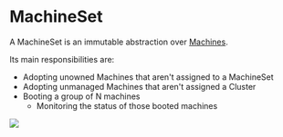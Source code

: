 # MachineSet

A MachineSet is an immutable abstraction over [Machines](./machine.md).

Its main responsibilities are:
* Adopting unowned Machines that aren't assigned to a MachineSet
* Adopting unmanaged Machines that aren't assigned a Cluster
* Booting a group of N machines
  * Monitoring the status of those booted machines

![](../../../images/cluster-admission-machineset-controller.png)
